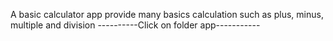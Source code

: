 A basic calculator app provide many basics calculation such as plus, minus, multiple and division
----------Click on folder app-----------
